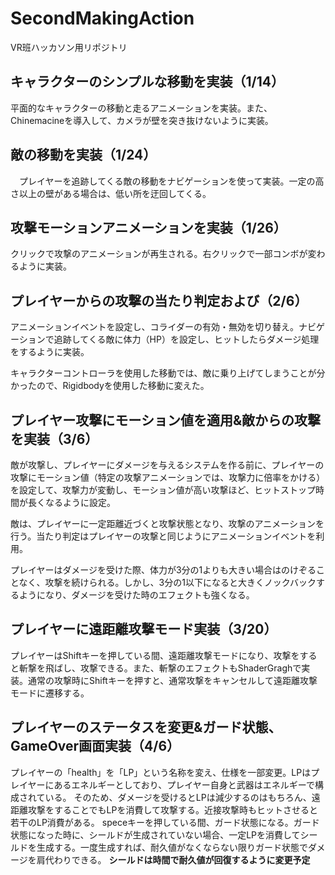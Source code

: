 # SecondMakingAction
VR班ハッカソン用リポジトリ

## キャラクターのシンプルな移動を実装（1/14）
 平面的なキャラクターの移動と走るアニメーションを実装。また、Chinemacineを導入して、カメラが壁を突き抜けないように実装。

## 敵の移動を実装（1/24）
　プレイヤーを追跡してくる敵の移動をナビゲーションを使って実装。一定の高さ以上の壁がある場合は、低い所を迂回してくる。
 
## 攻撃モーションアニメーションを実装（1/26）
 クリックで攻撃のアニメーションが再生される。右クリックで一部コンボが変わるように実装。

## プレイヤーからの攻撃の当たり判定および（2/6）
 アニメーションイベントを設定し、コライダーの有効・無効を切り替え。ナビゲーションで追跡してくる敵に体力（HP）を設定し、ヒットしたらダメージ処理をするように実装。
 
 キャラクターコントローラを使用した移動では、敵に乗り上げてしまうことが分かったので、Rigidbodyを使用した移動に変えた。

## プレイヤー攻撃にモーション値を適用&敵からの攻撃を実装（3/6）
 敵が攻撃し、プレイヤーにダメージを与えるシステムを作る前に、プレイヤーの攻撃にモーション値（特定の攻撃アニメーションでは、攻撃力に倍率をかける）を設定して、攻撃力が変動し、モーション値が高い攻撃ほど、ヒットストップ時間が長くなるように設定。
 
 敵は、プレイヤーに一定距離近づくと攻撃状態となり、攻撃のアニメーションを行う。当たり判定はプレイヤーの攻撃と同じようにアニメーションイベントを利用。
 
 プレイヤーはダメージを受けた際、体力が3分の1よりも大きい場合はのけぞることなく、攻撃を続けられる。しかし、3分の1以下になると大きくノックバックするようになり、ダメージを受けた時のエフェクトも強くなる。
 
## プレイヤーに遠距離攻撃モード実装（3/20）
 プレイヤーはShiftキーを押している間、遠距離攻撃モードになり、攻撃をすると斬撃を飛ばし、攻撃できる。また、斬撃のエフェクトもShaderGraghで実装。通常の攻撃時にShiftキーを押すと、通常攻撃をキャンセルして遠距離攻撃モードに遷移する。

## プレイヤーのステータスを変更&ガード状態、GameOver画面実装（4/6）
 プレイヤーの「health」を「LP」という名称を変え、仕様を一部変更。LPはプレイヤーにあるエネルギーとしており、プレイヤー自身と武器はエネルギーで構成されている。
 そのため、ダメージを受けるとLPは減少するのはもちろん、遠距離攻撃をすることでもLPを消費して攻撃する。近接攻撃時もヒットさせると若干のLP消費がある。
 speceキーを押している間、ガード状態になる。ガード状態になった時に、シールドが生成されていない場合、一定LPを消費してシールドを生成する。一度生成すれば、耐久値がなくならない限りガード状態でダメージを肩代わりできる。
 **シールドは時間で耐久値が回復するように変更予定**
